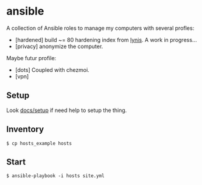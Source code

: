 # ansible

A collection of Ansible roles to manage my computers with several profles:

+ [hardened] build ~= 80 hardening index from [lynis](https://cisofy.com/lynis/). A work in progress...
+ [privacy] anonymize the computer.

Maybe futur profile:
+ [dots] Coupled with chezmoi.
+ [vpn]

## Setup

Look [docs/setup](https://github.com/szorfein/ansible/blob/install/docs/setup.md) if need help to setup the thing.

## Inventory

    $ cp hosts_example hosts

## Start

    $ ansible-playbook -i hosts site.yml
